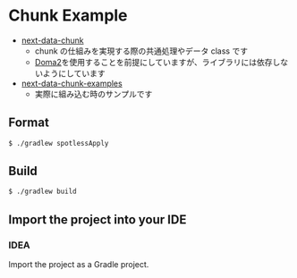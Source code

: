 # Chunk Example

* [next-data-chunk](next-data-chunk)
  * chunk の仕組みを実現する際の共通処理やデータ class です
  * [Doma2](https://github.com/domaframework/doma)を使用することを前提にしていますが、ライブラリには依存しないようにしています
* [next-data-chunk-examples](next-data-chunk-examples)
  * 実際に組み込む時のサンプルです

Format
-----

```bash
$ ./gradlew spotlessApply
```

Build
-----

```bash
$ ./gradlew build
```

Import the project into your IDE
--------------------------------

### IDEA

Import the project as a Gradle project.
